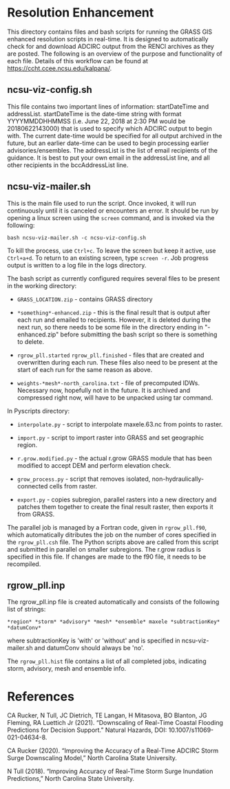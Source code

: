 # Resolution Enhancement

This directory contains files and bash scripts for running the GRASS GIS enhanced resolution scripts in real-time. It is designed to automatically check for and download ADCIRC output from the RENCI archives as they are posted. The following is an overview of the purpose and functionality of each file. Details of this workflow can be found at https://ccht.ccee.ncsu.edu/kalpana/.

## ncsu-viz-config.sh

This file contains two important lines of information: startDateTime and addressList. startDateTime is the date-time string with format YYYYMMDDHHMMSS (i.e. June 22, 2018 at 2:30 PM would be 20180622143000) that is used to specify which ADCIRC output to begin with. The current date-time would be specified for all output archived in the future, but an earlier date-time can be used to begin processing earlier advisories/ensembles. The addressList is the list of email recipients of the guidance. It is best to put your own email in the addressList line, and all other recipients in the bccAddressList line.

## ncsu-viz-mailer.sh

This is the main file used to run the script. Once invoked, it will run continuously until it is canceled or encounters an error. It should be run by opening a linux screen using the `screen` command, and is invoked via the following:
```
bash ncsu-viz-mailer.sh -c ncsu-viz-config.sh
```
To kill the process, use `Ctrl+c`. To leave the screen but keep it active, use `Ctrl+a+d`. To return to an existing screen, type `screen -r`. Job progress output is written to a log file in the logs directory.

The bash script as currently configured requires several files to be present in the working directory:

* `GRASS_LOCATION.zip` - contains GRASS directory

* `*something*-enhanced.zip` - this is the final result that is output after each run and emailed to recipients. However, it is deleted during the next run, so there needs to be some file in the directory ending in "-enhanced.zip" before submitting the bash script so there is something to delete.

* `rgrow_pll.started` `rgrow_pll.finished` - files that are created and overwritten during each run. These files also need to be present at the start of each run for the same reason as above.

* `weights-*mesh*-north_carolina.txt` - file of precomputed IDWs. Necessary now, hopefully not in the future. It is archived and compressed right now, will have to be unpacked using tar command.

In Pyscripts directory:

* `interpolate.py` - script to interpolate maxele.63.nc from points to raster.

* `import.py` - script to import raster into GRASS and set geographic region.

* `r.grow.modified.py` - the actual r.grow GRASS module that has been modified to accept DEM and perform elevation check.

* `grow_process.py` - script that removes isolated, non-hydraulically-connected cells from raster.

* `export.py` - copies subregion, parallel rasters into a new directory and patches them together to create the final result raster, then exports it from GRASS.

The parallel job is managed by a Fortran code, given in `rgrow_pll.f90`, which automatically ditributes the job on the number of cores specified in the `rgrow_pll.csh` file. The Python scripts above are called from this script and submitted in parallel on smaller subregions. The r.grow radius is specified in this file. If changes are made to the f90 file, it needs to be recompiled.

## rgrow_pll.inp
The rgrow_pll.inp file is created automatically and consists of the following list of strings:
```
*region* *storm* *advisory* *mesh* *ensemble* maxele *subtractionKey* *datumConv*
```
where subtractionKey is 'with' or 'without' and is specified in ncsu-viz-mailer.sh and datumConv should always be 'no'.

The `rgrow_pll.hist` file contains a list of all completed jobs, indicating storm, advisory, mesh and ensemble info.

# References

CA Rucker, N Tull, JC Dietrich, TE Langan, H Mitasova, BO Blanton, JG Fleming, RA Luettich Jr (2021). “Downscaling of Real-Time Coastal Flooding Predictions for Decision Support.” Natural Hazards, DOI: 10.1007/s11069-021-04634-8.

CA Rucker (2020). “Improving the Accuracy of a Real-Time ADCIRC Storm Surge Downscaling Model,” North Carolina State University.

N Tull (2018). “Improving Accuracy of Real-Time Storm Surge Inundation Predictions,” North Carolina State University.
